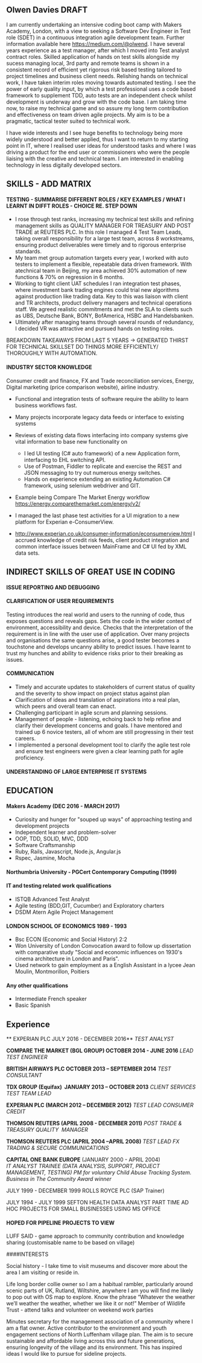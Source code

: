 ## Olwen Davies DRAFT

I am currently undertaking an intensive coding boot camp with Makers Academy, London, with a view to seeking a Software Dev Engineer in Test role (SDET) in a continuous integration agile development team. 
  Further information available here https://medium.com/@olwend.
I have several years experience as a test manager, after which I moved into Test analyst contract roles. Skilled application of hands on test skills alongside my sucess managing local, 3rd party and remote teams is shown in a consistent record of efficient yet rigorous risk based testing tailored to project timelines and business client needs.  Relishing hands on technical work, I have taken interim roles moving towards automated testing.  I see the power of early quality input, by which a test professional uses a code based framework to supplement TDD, auto tests are an independent check whilst development is underway and grow with the code base. I am taking time now, to  raise my technical game and so assure my long term contribution and effectiveness on team driven agile projects. My aim is to be a pragmatic, tactical tester suited to technical work.  

I have wide interests and I see huge benefits to technology being more widely understood and better applied, thus I want to return to my starting point in IT, where I realised user ideas for understood tasks and where I was driving a product for the end user or commissioners who were the people liaising with the creative and technical team.  I am interested in enabling technology in less digitally developed sectors. 

## SKILLS - ADD MATRIX 

#### TESTING - SUMMARISE DIFFERENT ROLES / KEY EXAMPLES / WHAT I LEARNT IN DIFFT ROLES - CHOICE RE. STEP DOWN
- I rose through test ranks, increasing my technical test skills and refining management skills as QUALITY MANAGER FOR TREASURY AND POST TRADE at REUTERS PLC. In this role I managed 4 Test Team Leads, taking overall responsibility for a large test team, across 8 workstreams, ensuring product deliverables were timely and to rigorous enterprise standards.   
- My team met group automation targets every year, I worked with auto testers to implement a flexible, repeatable data driven framework. With atechnical team in Beijing, my area achieved 30% automation of new functions & 70% on regression in 6 months. 
- Working to tight client UAT schedules I ran integration test phases, where investment bank trading engines could trial new algorithms against production like trading data. Key to this was liaison with client and TR architects, product delivery managers and technical operations staff. We agreed realistic commitments and met the SLA to clients such as UBS, Deutsche Bank, BONY, BofAmerica, HSBC and Handelsbanken.
- Ultimately after managing teams through several rounds of redundancy, I decided VR was attractive and pursued hands on testing roles. 

BREAKDOWN TAKEAWAYS FROM LAST 5 YEARS -> GENERATED THIRST FOR TECHNICAL SKILLSET DO THINGS MORE EFFICIENTLY/ THOROUGHLY WITH AUTOMATION.

#### INDUSTRY SECTOR KNOWLEDGE
Consumer credit and finance, FX and Trade reconciliation services, Energy, Digital marketing (price comparison website), airline industry. 

- Functional and integration tests of software require the ability to learn business workflows fast. 
- Many projects incorporate legacy data feeds or interface to existing systems
- Reviews of existing data flows interfacing into company systems give vital information to base new functionality on

  -   I led UI testing (C# auto framework) of a new Application form, interfacing to EHL switching API. 
  -   Use of Postman, Fiddler to replicate and exercise the REST and JSON messaging to try out numerous energy switches.
  -   Hands on experience extending an existing Automation C# framework, using selenium webdriver and GIT.
- Example being Compare The Market Energy workflow https://energy.comparethemarket.com/energy/v2/

- I managed the last phase test activities for a UI migration to a new platform for Experian e-ConsumerView.
- http://www.experian.co.uk/consumer-information/econsumerview.html
I accrued knowledge of credit risk feeds, client product integration and common interface issues between MainFrame and C# UI
fed by XML data sets. 

## INDIRECT SKILLS OF GREAT USE IN CODING
#### ISSUE REPORTING AND DEBUGGING

#### CLARIFICATION OF USER REQUIREMENTS
Testing introduces the real world and users to the running of code, thus exposes questions and reveals gaps.  Sets the code in the wider context of environment, accessibility and device. Checks that the interpretation of the requirement is in line with the user use of application.
Over many projects and organisations the same questions arise, a good tester becomes a touchstone and develops uncanny ability to predict issues. I have learnt to trust my hunches and ability to evidence risks prior to their breaking as issues. 

#### COMMUNICATION 
- Timely and accurate updates to stakeholders of current status of quality and the severity to show impact on project status against plan
- Clarification of ideas and translation of aspirations into a real plan, which peers and overall team can enact.
- Challenging participant in agile scrum and planning sessions.
- Management of people - listening, echoing back to help refine and clarify their development concerns and goals. I have mentored and trained up 6 novice testers, all of whom are still progressing in their test careers.
- I implemented a personal development tool to clarify the agile test role and ensure test engineers were given a clear learning path for agile proficiency.

#### UNDERSTANDING OF LARGE ENTERPRISE IT SYSTEMS

## EDUCATION

#### Makers Academy (DEC 2016 - MARCH 2017)

- Curiosity and hunger for "souped up ways" of approaching testing and development projects 
- Independent learner and problem-solver
- OOP, TDD, SOLID, MVC, DDD
- Software Craftsmanship
- Ruby, Rails, Javascript, Node.js, Angular.js
- Rspec, Jasmine, Mocha

#### Northumbria University - PGCert Contemporary Computing (1999)

#### IT and testing related work qualifications
* ISTQB Advanced Test Analyst
* Agile testing (BDD,GIT, Cucumber) and Exploratory charters
* DSDM Atern Agile Project Management

#### LONDON SCHOOL OF ECONOMICS 1989 - 1993

- Bsc ECON (Economic and Social History) 2:2
- Won University of London Convocation award to follow up dissertation with comparative study
"Social and economic influences on 1930's cinema architecture in London and Paris".
- Used network to gain employment as a English Assistant in a lycee Jean Moulin, Montmorillon, Poitiers

#### Any other qualifications
- Intermediate French speaker
- Basic Spanish

## Experience
** EXPERIAN PLC JULY 2016 - DECEMBER 2016**
*TEST ANALYST*

**COMPARE THE MARKET (BGL GROUP)  OCTOBER 2014 - JUNE 2016**
*LEAD TEST ENGINEER*

**BRITISH AIRWAYS PLC  OCTOBER 2013 – SEPTEMBER 2014**
*TEST CONSULTANT*

**TDX GROUP (Equifax)  JANUARY 2013 – OCTOBER 2013**
*CLIENT SERVICES TEST TEAM LEAD*

**EXPERIAN PLC (MARCH 2012 – DECEMBER 2012)** 
*TEST LEAD CONSUMER CREDIT*  

**THOMSON REUTERS (APRIL 2008 - DECEMBER 2011)**
*POST TRADE & TREASURY QUALITY  MANAGER*

**THOMSON REUTERS PLC (APRIL 2004 –APRIL 2008)**
*TEST LEAD FX TRADING & SECURE COMMUNICATIONS*

**CAPITAL ONE BANK EUROPE** (JANUARY 2000 - APRIL 2004)   
*IT ANALYST TRAINEE  (DATA ANALYSIS, SUPPORT, PROJECT MANAGEMENT, TESTING)*
*PM for voluntary Child Abuse Tracking System. Business in The Community Award winner*

JULY 1999 - DECEMBER 1999 ROLLS ROYCE PLC (SAP Trainer)

JULY 1994 -  JULY 1999 SEFTON HEALTH DATA ANALYST PART TIME
AD HOC PROJECTS FOR SMALL BUSINESSES USING MS OFFICE

#### HOPED FOR PIPELINE PROJECTS TO VIEW
LUFF SAID - game approach to community contribution and knowledge sharing (customisable name to be based on village)

####INTERESTS

Social history - I take time to visit museums and discover more about the area I am visiting or reside in. 

Life long border collie owner so I am a habitual rambler, particularly around scenic parts of UK, Rutland, Wiltshire, anywhere I am you will find me likely to pop out with OS map to explore.
Know the phrase “Whatever the weather we’ll weather the weather, whether we like it or not!”
Member of Wildlife Trust - attend talks and volunteer on weekend work parties

Minutes secretary for the management association of a community where I am a flat owner.
Active contributor to the environment and youth engagement sections of North Luffenham village plan. The aim is to secure  sustainable and affordable living across this and future generations, ensuring longevity of the village and its environment. 
This has inspired ideas I would like to pursue for sideline projects.
